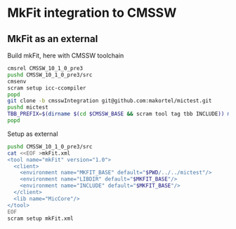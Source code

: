 MkFit integration to CMSSW
==========================

MkFit as an external
--------------------

Build mkFit, here with CMSSW toolchain
```bash
cmsrel CMSSW_10_1_0_pre3
pushd CMSSW_10_1_0_pre3/src
cmsenv
scram setup icc-ccompiler
popd
git clone -b cmsswIntegration git@github.com:makortel/mictest.git
pushd mictest
TBB_PREFIX=$(dirname $(cd $CMSSW_BASE && scram tool tag tbb INCLUDE)) make -j 12
popd
```

Setup as external
```bash
pushd CMSSW_10_1_0_pre3/src
cat <<EOF >mkFit.xml
<tool name="mkFit" version="1.0">
  <client>
    <environment name="MKFIT_BASE" default="$PWD/../../mictest"/>
    <environment name="LIBDIR" default="$MKFIT_BASE"/>
    <environment name="INCLUDE" default="$MKFIT_BASE"/>
  </client>
  <lib name="MicCore"/>
</tool>
EOF
scram setup mkFit.xml
```